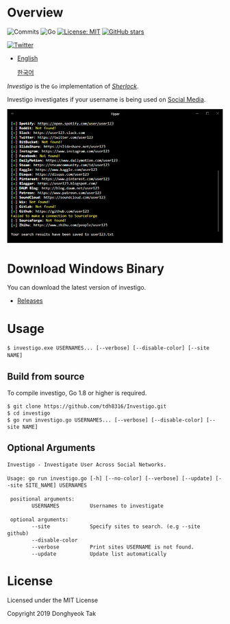 # Overview

![Commits](https://img.shields.io/github/commit-activity/m/tdh8316/Investigo.svg?label=Commits&style=popout)
![Go](https://img.shields.io/badge/Go-%3E%3D1.8-blue.svg)
[![License: MIT](https://img.shields.io/badge/License-MIT-green.svg)](https://opensource.org/licenses/MIT)
[![GitHub stars](https://img.shields.io/github/stars/tdh8316/Investigo.svg?style=social)](https://github.com/tdh8316/Investigo/stargazers)

[![Twitter](https://img.shields.io/twitter/url/https/github.com/tdh8316/Investigo.svg?style=social)](https://twitter.com/intent/tweet?text=WoW:&url=https%3A%2F%2Fgithub.com%2Ftdh8316%2FInvestigo)

+ [English](./README.MD) 
  
  [한국어](./README-ko_kr.MD)

*Investigo* is the `Go` implementation of *[Sherlock](https://sherlock-project.github.io/)*.

Investigo investigates if your username is being used on [Social Media](./sites.md).

![screenshot](./docs/sample.png)

# Download Windows Binary
You can download the latest version of investigo.
 - [Releases](https://github.com/tdh8316/Investigo/releases)

# Usage
`$ investigo.exe USERNAMES... [--verbose] [--disable-color] [--site NAME]`
## Build from source
To compile investigo, Go 1.8 or higher is required.
```
$ git clone https://github.com/tdh8316/Investigo.git
$ cd investigo
$ go run investigo.go USERNAMES... [--verbose] [--disable-color] [--site NAME]
```

## Optional Arguments
```
Investigo - Investigate User Across Social Networks.

Usage: go run investigo.go [-h] [--no-color] [--verbose] [--update] [--site SITE_NAME] USERNAMES

 positional arguments:
        USERNAMES          Usernames to investigate

 optional arguments:
        --site             Specify sites to search. (e.g --site github)
        --disable-color
        --verbose          Print sites USERNAME is not found.
        --update           Update list automatically
```

# License
Licensed under the MIT License

Copyright 2019 Donghyeok Tak
